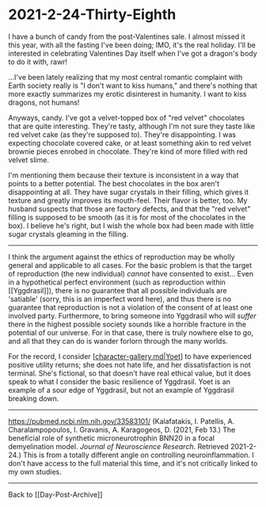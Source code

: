 # 2021-2-24-Thirty-Eighth

I have a bunch of candy from the post-Valentines sale.  I almost missed it this year, with all the fasting I've been doing; IMO, it's the real holiday.  I'll be interested in celebrating Valentines Day itself when I've got a dragon's body to do it with, rawr!

...I've been lately realizing that my most central romantic complaint with Earth society really is "I don't want to kiss humans," and there's nothing that more exactly summarizes my erotic disinterest in humanity.  I want to kiss dragons, not humans!

Anyways, candy.  I've got a velvet-topped box of "red velvet" chocolates that are quite interesting.  They're tasty, although I'm not sure they taste like red velvet cake (as they're supposed to).  They're disappointing.  I was expecting chocolate covered cake, or at least something akin to red velvet brownie pieces enrobed in chocolate.  They're kind of more filled with red velvet slime.

I'm mentioning them because their texture is inconsistent in a way that points to a better potential.  The best chocolates in the box aren't disappointing at all.  They have sugar crystals in their filling, which gives it texture and greatly improves its mouth-feel.  Their flavor is better, too.  My husband suspects that those are factory defects, and that the "red velvet" filling is supposed to be smooth (as it is for most of the chocolates in the box).  I believe he's right, but I wish the whole box had been made with little sugar crystals gleaming in the filling.

---
I think the argument against the ethics of reproduction may be wholly general and applicable to all cases.  For the basic problem is that the target of reproduction (the new individual) *cannot* have consented to exist...  Even in a hypothetical perfect environment (such as reproduction within [[Yggdrasil]]), there is no guarantee that all possible individuals are 'satiable' (sorry, this is an imperfect word here), and thus there is no guarantee that reproduction is not a violation of the consent of at least one involved party.  Furthermore, to bring someone into Yggdrasil who will *suffer* there in the highest possible society sounds like a horrible fracture in the potential of our universe.  For in that case, there is truly nowhere else to go, and all that they can do is wander forlorn through the many worlds.

For the record, I consider [[character-gallery.md|Yoet]] to have experienced positive utility returns; she does not hate life, and her dissatisfaction is not terminal.  She's fictional, so that doesn't have real ethical value, but it does speak to what I consider the basic resilience of Yggdrasil.  Yoet is an example of a sour edge of Yggdrasil, but not an example of Yggdrasil breaking down.

---
https://pubmed.ncbi.nlm.nih.gov/33583101/ (Kalafatakis, I.  Patellis, A.  Charalampopoulos, I.  Gravanis, A.  Karagogeos, D.  (2021, Feb 13.)  The beneficial role of synthetic microneurotrophin BNN20 in a focal demyelination model.  *Journal of Neuroscience Research*.  Retrieved 2021-2-24.)
This is from a totally different angle on controlling neuroinflammation.  I don't have access to the full material this time, and it's not critically linked to my own studies.

---
Back to [[Day-Post-Archive]]

[//begin]: # "Autogenerated link references for markdown compatibility"
[character-gallery.md|Yoet]: character-gallery.md "character-gallery"
[//end]: # "Autogenerated link references"